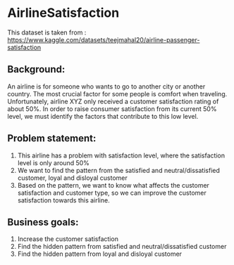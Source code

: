 # AirlineSatisfaction
This dataset is taken from : https://www.kaggle.com/datasets/teejmahal20/airline-passenger-satisfaction

## Background: 
An airline is for someone who wants to go to another city or another country. The most crucial factor for some people is comfort when traveling. Unfortunately, airline XYZ only received a customer satisfaction rating of about 50%. In order to raise consumer satisfaction from its current 50% level, we must identify the factors that contribute to this low level.
 
## Problem statement:
 1. This airline has a problem with satisfaction level, where the satisfaction level is only around 50%
 2. We want to find the pattern from the satisfied and neutral/dissatisfied customer, loyal and disloyal customer
 3. Based on the pattern, we want to know what affects the customer satisfaction and customer type, so we can improve the customer satisfaction towards this airline.
 
## Business goals:
 1. Increase the customer satisfaction
 2. Find the hidden pattern from satisfied and neutral/dissatisfied customer
 3. Find the hidden pattern from loyal and disloyal customer
